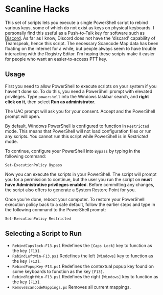 # Scanline Hacks

This set of scripts lets you execute a single PowerShell script to rebind various keys, some of which do not exist as keys on physical keyboards. I personally find this useful as a Push-to-Talk key for software such as [Discord](https://discordapp.com/). As far as I know, Discord does not have the 'discard' capability of Teamspeak, hence this script. The necessary Scancode Map data has been floating on the internet for a while, but people always seem to have trouble interacting with the Registry Editor. I'm hoping these scripts make it easier for people who want an easier-to-access PTT key.

## Usage

First you need to allow PowerShell to execute scripts on your system if you haven't done so. To do this, you need a PowerShell prompt with elevated privileges. Type `powershell` into the Windows taskbar search, and **right click on it**, then select **Run as administrator**.

The UAC prompt will ask you for your consent. Accept and the PowerShell prompt will open.

By default, Windows PowerShell is configured to function in `Restricted`  mode. This means that PowerShell will not load configuration files or run any scripts. You cannot run this script while PowerShell is in *Restricted* mode.

To continue, configure your PowerShell into `Bypass` by typing in the following command:

```
Set-ExecutionPolicy Bypass
```

Now you can execute the scripts in your PowerShell. The script will prompt you for a permission to continue, but the user you run the script on **must have Administrative privileges enabled**. Before committing any changes, the script also offers to generate a System Restore Point for you.

Once you're done, reboot your computer. To restore your PowerShell execution policy back to a safe default, follow the earlier steps and type in the following command to the PowerShell prompt:

```
Set-ExecutionPolicy Restricted
```

## Selecting a Script to Run

 * `RebindCapslock-F13.ps1` Redefines the `[Caps Lock]` key to function as the key `[F13]`.
 * `RebindLeftWin-F13.ps1` Redefines the left `[Windows]` key to function as the key `[F13]`.
 * `RebindPopupKey-F13.ps1` Redefines the contextual popup key found on some keyboards to function as the key `[F13]`.
 * `RebindRightWin-F13.ps1` Redefines the right `[Windows]` key to function as the key `[F13]`.
 * `RemoveScancodeMappings.ps` Removes all current mappings.
